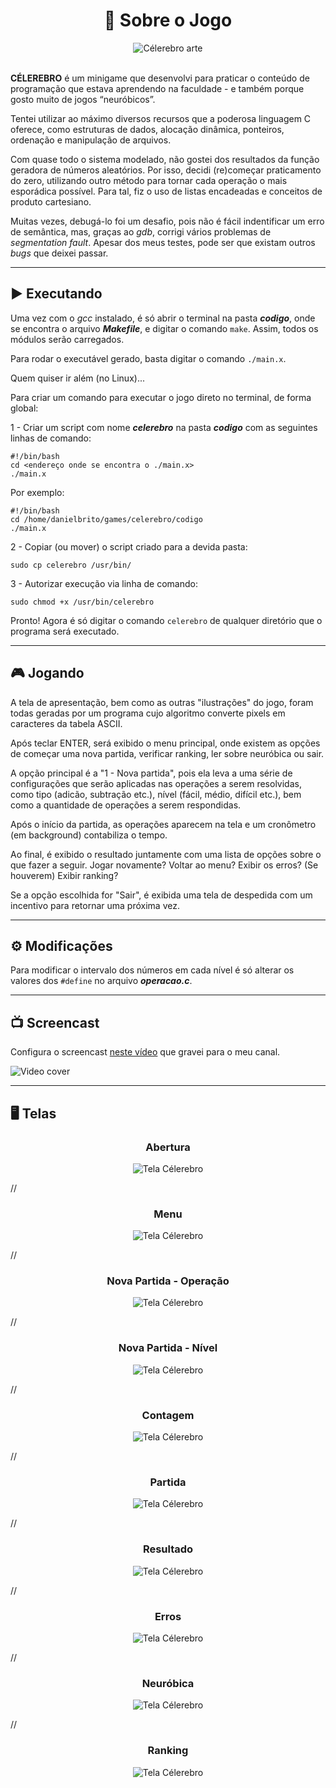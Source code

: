 <h1 align="center"> 🧠 Sobre o Jogo</h1>

<div align="center">
  <img src="celerebro.png" alt="Célerebro arte">
</div>

<br/>

**CÉLEREBRO** é um minigame que desenvolvi para praticar o conteúdo de programação que estava aprendendo na faculdade - e também porque gosto muito de jogos “neuróbicos”.

Tentei utilizar ao máximo diversos recursos que a poderosa linguagem C oferece, como estruturas de dados, alocação dinâmica, ponteiros, ordenação e manipulação de arquivos.

Com quase todo o sistema modelado, não gostei dos resultados da função geradora de números aleatórios. Por isso, decidi (re)começar praticamento do zero, utilizando outro método para tornar cada operação o mais esporádica possível. Para tal, fiz o uso de listas encadeadas e conceitos de produto cartesiano.

Muitas vezes, debugá-lo foi um desafio, pois não é fácil indentificar um erro de semântica, mas, graças ao _gdb_, corrigi vários problemas de _segmentation fault_. Apesar dos meus testes, pode ser que existam outros _bugs_ que deixei passar.

---

## :arrow_forward: Executando

Uma vez com o _gcc_ instalado, é só abrir o terminal na pasta **_codigo_**, onde se encontra o arquivo **_Makefile_**, e digitar o comando `make`. Assim, todos os módulos serão carregados.

Para rodar o executável gerado, basta digitar o comando `./main.x`.

Quem quiser ir além (no Linux)...

Para criar um comando para executar o jogo direto no terminal, de forma global:

1 - Criar um script com nome **_celerebro_** na pasta **_codigo_** com as seguintes linhas de comando:

```
#!/bin/bash
cd <endereço onde se encontra o ./main.x>
./main.x
```

Por exemplo:

```
#!/bin/bash
cd /home/danielbrito/games/celerebro/codigo
./main.x
```

2 - Copiar (ou mover) o script criado para a devida pasta:

```
sudo cp celerebro /usr/bin/
```

3 - Autorizar execução via linha de comando:

```
sudo chmod +x /usr/bin/celerebro
```

Pronto! Agora é só digitar o comando `celerebro` de qualquer diretório que o programa será executado.

---

## :video_game: Jogando

A tela de apresentação, bem como as outras "ilustrações" do jogo, foram todas geradas por um programa cujo algoritmo converte pixels em caracteres da tabela ASCII.

Após teclar ENTER, será exibido o menu principal, onde existem as opções de começar uma nova partida, verificar ranking, ler sobre neuróbica ou sair.

A opção principal é a "1 - Nova partida", pois ela leva a uma série de configurações que serão aplicadas nas operações a serem resolvidas, como tipo (adicão, subtração etc.), nível (fácil, médio, difícil etc.), bem como a quantidade de operações a serem respondidas.

Após o início da partida, as operações aparecem na tela e um cronômetro (em background) contabiliza o tempo.

Ao final, é exibido o resultado juntamente com uma lista de opções sobre o que fazer a seguir. Jogar novamente? Voltar ao menu? Exibir os erros? (Se houverem) Exibir ranking?

Se a opção escolhida for "Sair", é exibida uma tela de despedida com um incentivo para retornar uma próxima vez.

---

## :gear: Modificações

Para modificar o intervalo dos números em cada nível é só alterar os valores dos `#define` no arquivo **_operacao.c_**.

---

## :tv: Screencast

Configura o screencast [neste vídeo](https://www.youtube.com/watch?v=HTMflPqPcOY) que gravei para o meu canal.

![Video cover](./cover.jpg)

---

## :desktop_computer: Telas

<h3 align="center">Abertura</h3>

<div align="center">
  <img src="https://github.com/DanielBrito/celerebro/blob/master/prints/0%20-%20abertura.png?raw=true" alt="Tela Célerebro"/>
</div>

//

<h3 align="center">Menu</h3>

<div align="center">
  <img src="https://github.com/DanielBrito/celerebro/blob/master/prints/1%20-%20menu.png?raw=true" alt="Tela Célerebro"/>
</div>

//

<h3 align="center">Nova Partida - Operação</h3>

<div align="center">
  <img src="https://github.com/DanielBrito/celerebro/blob/master/prints/2%20-%20novaPartida_operacao.png?raw=true" alt="Tela Célerebro"/>
</div>

//

<h3 align="center">Nova Partida - Nível</h3>

<div align="center">
  <img src="https://github.com/DanielBrito/celerebro/blob/master/prints/3%20-%20novaPartida_nivel.png?raw=true" alt="Tela Célerebro"/>
</div>

//

<h3 align="center">Contagem</h3>

<div align="center">
  <img src="https://github.com/DanielBrito/celerebro/blob/master/prints/4%20-%20contagem.png?raw=true" alt="Tela Célerebro"/>
</div>

//

<h3 align="center">Partida</h3>

<div align="center">
  <img src="https://github.com/DanielBrito/celerebro/blob/master/prints/5%20-%20partida.png?raw=true" alt="Tela Célerebro"/>
</div>

//

<h3 align="center">Resultado</h3>

<div align="center">
  <img src="https://github.com/DanielBrito/celerebro/blob/master/prints/6%20-%20resultado.png?raw=true" alt="Tela Célerebro"/>
</div>

//

<h3 align="center">Erros</h3>

<div align="center">
  <img src="https://github.com/DanielBrito/celerebro/blob/master/prints/7%20-%20erros.png?raw=true" alt="Tela Célerebro"/>
</div>

//

<h3 align="center">Neuróbica</h3>

<div align="center">
  <img src="https://github.com/DanielBrito/celerebro/blob/master/prints/8%20-%20neurobica.png?raw=true" alt="Tela Célerebro"/>
</div>

//

<h3 align="center">Ranking</h3>

<div align="center">
  <img src="https://github.com/DanielBrito/celerebro/blob/master/prints/9%20-%20ranking.png?raw=true" alt="Tela Célerebro"/>
</div>
